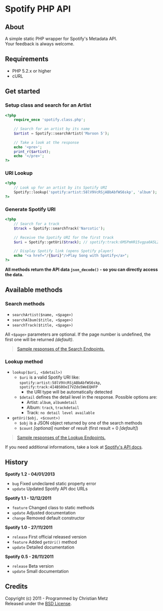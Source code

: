 # Spotify PHP API #

## About ##

A simple static PHP wrapper for Spotify's Metadata API.  
Your feedback is always welcome.

## Requirements ##

- PHP 5.2.x or higher
- cURL

## Get started ##

### Setup class and search for an Artist ###

```php
<?php
    require_once 'spotify.class.php';
        
    // Search for an artist by its name
    $artist = Spotify::searchArtist('Maroon 5');
        
    // Take a look at the response
    echo '<pre>';
    print_r($artist);
    echo '</pre>';
?>
```

### URI Lookup ###

```php
<?php
    // Look up for an artist by its Spotify URI
    Spotify::lookup('spotify:artist:58lV9VcRSjABbAbfWS6skp', 'album');
?>
```

### Generate Spotify URI ###

```php
<?php
    // Search for a track
    $track = Spotify::searchTrack('Narcotic');
        
    // Receive the Spotify URI for the first track
    $uri = Spotify::getUri($track); // spotify:track:6MSPmHR15vgpa0A5L205Xv
        
    // Display Spotify link (opens Spotify player)
    echo "<a href="/{$uri}"/>Play Song with Spotify</a>";
?>
```

**All methods return the API data `json_decode()` - so you can directly access the data.**

## Available methods ##

### Search methods ###

- `searchArtist($name, <$page>)`
- `searchAlbum($title, <$page>)`
- `searchTrack($title, <$page>)`

All `<$page>` parameters are optional. If the page number is undefined, the first one will be returned *(default)*.

> [Sample responses of the Search Endpoints.](https://github.com/cosenary/Spotify-PHP-API/wiki/Search-endpoints)

### Lookup method ###

- `lookup($uri, <$detail>)`
  - `$uri` is a valid Spotify URI like: `spotify:artist:58lV9VcRSjABbAbfWS6skp`, `spotify:track:4I4BS0OeI7VZdo5WeEQHFP`
     - the URI type will be automatically detected
  - `$detail` defines the detail level in the response. Possible options are:
     - Artist: `album`, `albumdetail`
     - Album: `track`, `trackdetail`
     - Track: `no detail level available`
- `getUri($obj, <$count>)`
  - `$obj` is a JSON object returned by one of the search methods
  - `$count` *[optional]* number of result (first result = 0 *[default]*)

> [Sample responses of the Lookup Endpoints.](https://github.com/cosenary/Spotify-PHP-API/wiki/Lookup-endpoints)

If you need additional informations, take a look at [Spotify's API docs](https://developer.spotify.com/technologies/web-api/).

## History ##

**Spotify 1.2 - 04/01/2013**

- `bug` Fixed undeclared static property error
- `update` Updated Spotify API doc URLs

**Spotify 1.1 - 12/12/2011**

- `feature` Changed class to static methods
- `update` Adjusted documentation
- `change` Removed default constructor

**Spotify 1.0 - 27/11/2011**

- `release` First official released version
- `feature` Added `getUri()` method
- `update` Detailed documentation

**Spotify 0.5 - 26/11/2011**

- `release` Beta version
- `update` Small documentation

## Credits ##

Copyright (c) 2011 - Programmed by Christian Metz  
Released under the [BSD License](http://www.opensource.org/licenses/bsd-license.php).
